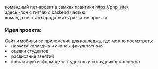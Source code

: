 командный пет-проект в рамках практики https://pnpl.site/ <br>
здесь клон с гитлаб с backend частью<br>
команда не стала продолжать развитие проекта <br>

<h3> Идея проекта:</h3>
Сайт и мобильное приложение для колледжа, где можно посмотреть: <br>
<li> новости колледжа и анонсы факультативов
<li> оценки студентов
<li> расписание занятий
<li> контактную информацию студентов и сотрудников колледжа 

